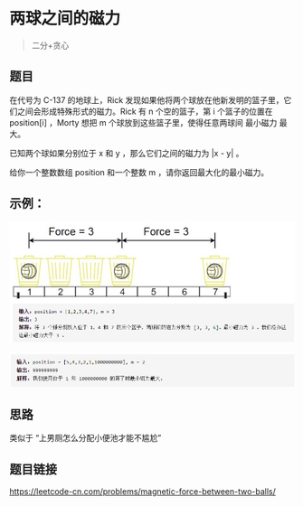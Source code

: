 # 两球之间的磁力

> 二分+贪心

## 题目

在代号为 C-137 的地球上，Rick 发现如果他将两个球放在他新发明的篮子里，它们之间会形成特殊形式的磁力。Rick 有 n 个空的篮子，第 i 个篮子的位置在 position[i] ，Morty 想把 m 个球放到这些篮子里，使得任意两球间 最小磁力 最大。

已知两个球如果分别位于 x 和 y ，那么它们之间的磁力为 |x - y| 。

给你一个整数数组 position 和一个整数 m ，请你返回最大化的最小磁力。



## 示例：

![image-20210326085007446](image/image-20210326085007446.png)



![image-20210326085022007](image/image-20210326085022007.png)



## 思路

类似于 “上男厕怎么分配小便池才能不尴尬”



## 题目链接

https://leetcode-cn.com/problems/magnetic-force-between-two-balls/